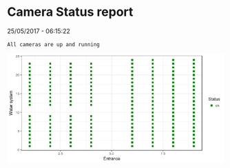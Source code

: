 Camera Status report
================
25/05/2017 - 06:15:22

    All cameras are up and running

![](camreport_files/figure-markdown_github/unnamed-chunk-2-1.png)
